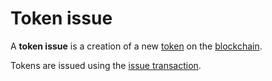 # Token issue

A **token issue** is a creation of a new [token](/en/blockchain/token.md) on the [blockchain](/en/blockchain/blockchain.md).

Tokens are issued using the [issue transaction](/en/blockchain/transaction-type/issue-transaction.md).
